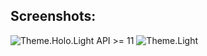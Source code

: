 Screenshots:
------------

![Theme.Holo.Light API >= 11](https://github.com/DushyanthMaguluru/sticky_sectioned_list_headers/raw/master/screenshots/1.png)
![Theme.Light](https://github.com/DushyanthMaguluru/sticky_sectioned_list_headers/raw/master/screenshots/2.png)

